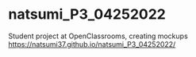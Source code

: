 # natsumi_P3_04252022
Student project at OpenClassrooms, creating mockups <br>
https://natsumi37.github.io/natsumi_P3_04252022/